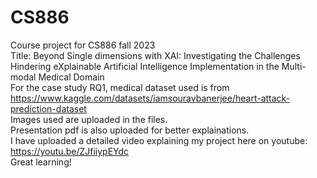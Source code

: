 # CS886
Course project for CS886 fall 2023
<br>
Title: Beyond Single dimensions with XAI: Investigating the Challenges Hindering eXplainable Artificial Intelligence Implementation in the Multi-modal Medical Domain
<br>
For the case study RQ1, medical dataset used is from https://www.kaggle.com/datasets/iamsouravbanerjee/heart-attack-prediction-dataset 
<br>
Images used are uploaded in the files. 
<br>
Presentation pdf is also uploaded for better explainations. 
<br>
I have uploaded a detailed video explaining my project here on youtube: https://youtu.be/ZJfiiypEYdc
<br>
Great learning! 

